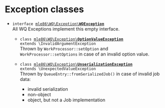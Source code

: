 # Exception classes

* <code>interface [mle86\WQ\Exception\\<b>WQException</b>](src/WQ/Exception/WQException.php)</code>  
    All WQ Exceptions implement this empty interface.

    * <code>class [mle86\WQ\Exception\\<b>OptionValueException</b>](src/WQ/Exception/OptionValueException.php) extends \InvalidArgumentException</code>  
        Thrown by `WorkProcessor::setOption` and `WorkProcessor::setOptions`
        in case of an invalid option value.

    * <code>class [mle86\WQ\Exception\\<b>UnserializationException</b>](src/WQ/Exception/UnserializationException.php) extends \UnexpectedValueException</code>  
        Thrown by `QueueEntry::fromSerializedJob()`
        in case of invalid job data:
        - invalid serialization
        - non-object
        - object, but not a Job implementation

